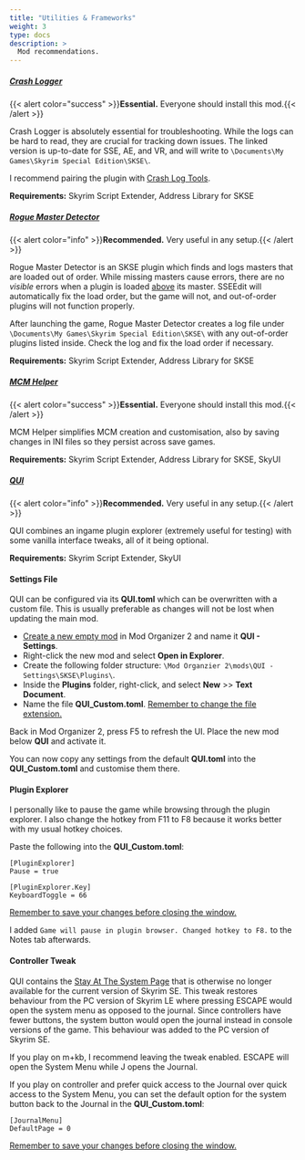 ```yaml
---
title: "Utilities & Frameworks"
weight: 3
type: docs
description: >
  Mod recommendations.
---
```


##### [Crash Logger](https://www.nexusmods.com/skyrimspecialedition/mods/59818)

{{< alert color="success" >}}**Essential.** Everyone should install this mod.{{< /alert >}}

Crash Logger is absolutely essential for troubleshooting. While the logs can be hard to read, they are crucial for tracking down issues. The linked version is up-to-date for SSE, AE, and VR, and will write to `\Documents\My Games\Skyrim Special Edition\SKSE\`.

I recommend pairing the plugin with [Crash Log Tools](/bg/tool-setup/crash-log-tools/).

**Requirements:** Skyrim Script Extender, Address Library for SKSE

##### [Rogue Master Detector](https://www.nexusmods.com/skyrimspecialedition/mods/93040)

{{< alert color="info" >}}**Recommended.** Very useful in any setup.{{< /alert >}}

Rogue Master Detector is an SKSE plugin which finds and logs masters that are loaded out of order. While missing masters cause errors, there are no *visible* errors when a plugin is loaded <u>above</u> its master. SSEEdit will automatically fix the load order, but the game will not, and out-of-order plugins will not function properly.

After launching the game, Rogue Master Detector creates a log file under `\Documents\My Games\Skyrim Special Edition\SKSE\` with any out-of-order plugins listed inside. Check the log and fix the load order if necessary.

**Requirements:** Skyrim Script Extender, Address Library for SKSE

##### [MCM Helper](https://www.nexusmods.com/skyrimspecialedition/mods/53000?tab=files)

{{< alert color="success" >}}**Essential.** Everyone should install this mod.{{< /alert >}}

MCM Helper simplifies MCM creation and customisation, also by saving changes in INI files so they persist across save games.

**Requirements:** Skyrim Script Extender, Address Library for SKSE, SkyUI

##### [QUI](https://www.nexusmods.com/skyrimspecialedition/mods/65343)

{{< alert color="info" >}}**Recommended.** Very useful in any setup.{{< /alert >}}

QUI combines an ingame plugin explorer (extremely useful for testing) with some vanilla interface tweaks, all of it being optional.

**Requirements:** Skyrim Script Extender, SkyUI

#### Settings File

QUI can be configured via its **QUI.toml** which can be overwritten with a custom file. This is usually preferable as changes will not be lost when updating the main mod.

- [Create a new empty mod](/Pictures/bg/create-empty-mod.png) in Mod Organizer 2 and name it **QUI - Settings**.
- Right-click the new mod and select **Open in Explorer**.
- Create the following folder structure: `\Mod Organzier 2\mods\QUI - Settings\SKSE\Plugins\`.
- Inside the **Plugins** folder, right-click, and select **New** >> **Text Document**.
- Name the file **QUI_Custom.toml**. <u>Remember to change the file extension.</u>

Back in Mod Organizer 2, press F5 to refresh the UI. Place the new mod below **QUI** and activate it.

You can now copy any settings from the default **QUI.toml** into the **QUI_Custom.toml** and customise them there.

#### Plugin Explorer

I personally like to pause the game while browsing through the plugin explorer. I also change the hotkey from F11 to F8 because it works better with my usual hotkey choices.

Paste the following into the **QUI_Custom.toml**:

```
[PluginExplorer]
Pause = true

[PluginExplorer.Key]
KeyboardToggle = 66
```

<u>Remember to save your changes before closing the window.</u>

I added `Game will pause in plugin browser. Changed hotkey to F8.` to the Notes tab afterwards.

#### Controller Tweak

QUI contains the [Stay At The System Page](https://www.nexusmods.com/skyrimspecialedition/mods/18397) that is otherwise no longer available for the current version of Skyrim SE. This tweak restores behaviour from the PC version of Skyrim LE where pressing ESCAPE would open the system menu as opposed to the journal. Since controllers have fewer buttons, the system button would open the journal instead in console versions of the game. This behaviour was added to the PC version of Skyrim SE.

If you play on m+kb, I recommend leaving the tweak enabled. ESCAPE will open the System Menu while J opens the Journal.

If you play on controller and prefer quick access to the Journal over quick access to the System Menu, you can set the default option for the system button back to the Journal in the **QUI_Custom.toml**:

```
[JournalMenu]
DefaultPage = 0
```

<u>Remember to save your changes before closing the window.</u>
